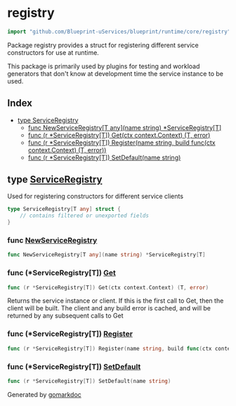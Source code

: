 <!-- Code generated by gomarkdoc. DO NOT EDIT -->

# registry

```go
import "github.com/Blueprint-uServices/blueprint/runtime/core/registry"
```

Package registry provides a struct for registering different service constructors for use at runtime.

This package is primarily used by plugins for testing and workload generators that don't know at development time the service instance to be used.

## Index

- [type ServiceRegistry](<#ServiceRegistry>)
  - [func NewServiceRegistry\[T any\]\(name string\) \*ServiceRegistry\[T\]](<#NewServiceRegistry>)
  - [func \(r \*ServiceRegistry\[T\]\) Get\(ctx context.Context\) \(T, error\)](<#ServiceRegistry[T].Get>)
  - [func \(r \*ServiceRegistry\[T\]\) Register\(name string, build func\(ctx context.Context\) \(T, error\)\)](<#ServiceRegistry[T].Register>)
  - [func \(r \*ServiceRegistry\[T\]\) SetDefault\(name string\)](<#ServiceRegistry[T].SetDefault>)


<a name="ServiceRegistry"></a>
## type [ServiceRegistry](<https://gitlab.mpi-sws.org/cld/blueprint2/blueprint/blob/main/runtime/core/registry/registry.go#L17-L24>)

Used for registering constructors for different service clients

```go
type ServiceRegistry[T any] struct {
    // contains filtered or unexported fields
}
```

<a name="NewServiceRegistry"></a>
### func [NewServiceRegistry](<https://gitlab.mpi-sws.org/cld/blueprint2/blueprint/blob/main/runtime/core/registry/registry.go#L26>)

```go
func NewServiceRegistry[T any](name string) *ServiceRegistry[T]
```



<a name="ServiceRegistry[T].Get"></a>
### func \(\*ServiceRegistry\[T\]\) [Get](<https://gitlab.mpi-sws.org/cld/blueprint2/blueprint/blob/main/runtime/core/registry/registry.go#L49>)

```go
func (r *ServiceRegistry[T]) Get(ctx context.Context) (T, error)
```

Returns the service instance or client. If this is the first call to Get, then the client will be built. The client and any build error is cached, and will be returned by any subsequent calls to Get

<a name="ServiceRegistry[T].Register"></a>
### func \(\*ServiceRegistry\[T\]\) [Register](<https://gitlab.mpi-sws.org/cld/blueprint2/blueprint/blob/main/runtime/core/registry/registry.go#L38>)

```go
func (r *ServiceRegistry[T]) Register(name string, build func(ctx context.Context) (T, error))
```



<a name="ServiceRegistry[T].SetDefault"></a>
### func \(\*ServiceRegistry\[T\]\) [SetDefault](<https://gitlab.mpi-sws.org/cld/blueprint2/blueprint/blob/main/runtime/core/registry/registry.go#L34>)

```go
func (r *ServiceRegistry[T]) SetDefault(name string)
```



Generated by [gomarkdoc](<https://github.com/princjef/gomarkdoc>)
